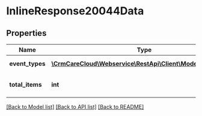 # InlineResponse20044Data

## Properties
Name | Type | Description | Notes
------------ | ------------- | ------------- | -------------
**event_types** | [**\CrmCareCloud\Webservice\RestApi\Client\Model\EventType[]**](EventType.md) | List of all event types | [optional] 
**total_items** | **int** | Count of all found event types | [optional] 

[[Back to Model list]](../../README.md#documentation-for-models) [[Back to API list]](../../README.md#documentation-for-api-endpoints) [[Back to README]](../../README.md)

